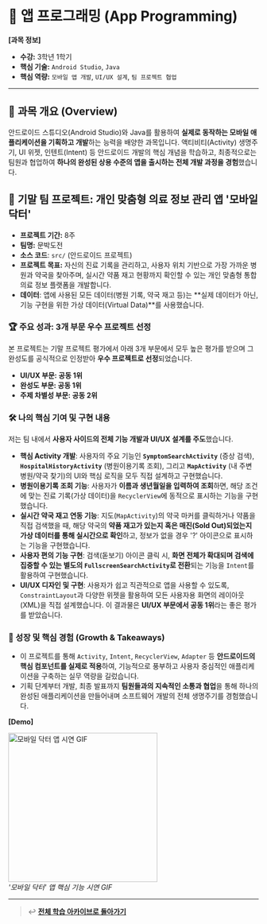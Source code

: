 # 📱 앱 프로그래밍 (App Programming)

**[과목 정보]**
- **수강:** 3학년 1학기
- **핵심 기술:** `Android Studio`, `Java`
- **핵심 역량:** `모바일 앱 개발`, `UI/UX 설계`, `팀 프로젝트 협업`

---

## 📖 과목 개요 (Overview)
안드로이드 스튜디오(Android Studio)와 Java를 활용하여 **실제로 동작하는 모바일 애플리케이션을 기획하고 개발**하는 능력을 배양한 과목입니다. 액티비티(Activity) 생명주기, UI 위젯, 인텐트(Intent) 등 안드로이드 개발의 핵심 개념을 학습하고, 최종적으로는 팀원과 협업하여 **하나의 완성된 상용 수준의 앱을 출시하는 전체 개발 과정을 경험**했습니다.

## 🚀 기말 팀 프로젝트: 개인 맞춤형 의료 정보 관리 앱 '모바일 닥터'

- **프로젝트 기간:** 8주
- **팀명:** 문박도전
- **소스 코드**: `src/` (안드로이드 프로젝트)
- **프로젝트 목표:** 자신의 진료 기록을 관리하고, 사용자 위치 기반으로 가장 가까운 병원과 약국을 찾아주며, 실시간 약품 재고 현황까지 확인할 수 있는 개인 맞춤형 통합 의료 정보 플랫폼을 개발합니다.
- **데이터**: 앱에 사용된 모든 데이터(병원 기록, 약국 재고 등)는 **실제 데이터가 아닌, 기능 구현을 위한 가상 데이터(Virtual Data)**를 사용했습니다.

### 🏆 주요 성과: 3개 부문 우수 프로젝트 선정
본 프로젝트는 기말 프로젝트 평가에서 아래 3개 부문에서 모두 높은 평가를 받으며 그 완성도를 공식적으로 인정받아 **우수 프로젝트로 선정**되었습니다.
-   **UI/UX 부문: 공동 1위**
-   **완성도 부문: 공동 1위**
-   **주제 차별성 부문: 공동 2위**

### 🛠️ 나의 핵심 기여 및 구현 내용
저는 팀 내에서 **사용자 사이드의 전체 기능 개발과 UI/UX 설계를 주도**했습니다.

-   **핵심 Activity 개발**: 사용자의 주요 기능인 **`SymptomSearchActivity`** (증상 검색), **`HospitalHistoryActivity`** (병원이용기록 조회), 그리고 **`MapActivity`** (내 주변 병원/약국 찾기)의 UI와 핵심 로직을 모두 직접 설계하고 구현했습니다.
-   **병원이용기록 조회 기능**: 사용자가 **이름과 생년월일을 입력하여 조회**하면, 해당 조건에 맞는 진료 기록(가상 데이터)을 `RecyclerView`에 동적으로 표시하는 기능을 구현했습니다.
-   **실시간 약국 재고 연동 기능**: 지도(`MapActivity`)의 약국 마커를 클릭하거나 약품을 직접 검색했을 때, 해당 약국의 **약품 재고가 있는지 혹은 매진(Sold Out)되었는지 가상 데이터를 통해 실시간으로 확인**하고, 정보가 없을 경우 '?' 아이콘으로 표시하는 기능을 구현했습니다.
-   **사용자 편의 기능 구현**: 검색(돋보기) 아이콘 클릭 시, **화면 전체가 확대되며 검색에 집중할 수 있는 별도의 `FullscreenSearchActivity`로 전환**되는 기능을 `Intent`를 활용하여 구현했습니다.
-   **UI/UX 디자인 및 구현**: 사용자가 쉽고 직관적으로 앱을 사용할 수 있도록, `ConstraintLayout`과 다양한 위젯을 활용하여 모든 사용자용 화면의 레이아웃(XML)을 직접 설계했습니다. 이 결과물은 **UI/UX 부문에서 공동 1위**라는 좋은 평가를 받았습니다.

### 🌱 성장 및 핵심 경험 (Growth & Takeaways)
-   이 프로젝트를 통해 `Activity`, `Intent`, `RecyclerView`, `Adapter` 등 **안드로이드의 핵심 컴포넌트를 실제로 적용**하여, 기능적으로 풍부하고 사용자 중심적인 애플리케이션을 구축하는 실무 역량을 길렀습니다.
-   기획 단계부터 개발, 최종 발표까지 **팀원들과의 지속적인 소통과 협업**을 통해 하나의 완성된 애플리케이션을 만들어내며 소프트웨어 개발의 전체 생명주기를 경험했습니다.

**[Demo]**
<p align="left">
  <img src="./assets/mobile-doctor-demo.gif" alt="모바일 닥터 앱 시연 GIF" width="300"/>
  <br/>
  <i>'모바일 닥터' 앱 핵심 기능 시연 GIF</i>
</p>

---
> ↩️ **[전체 학습 아카이브로 돌아가기](https://github.com/jihun-moon/daegu-univ-cs)**
